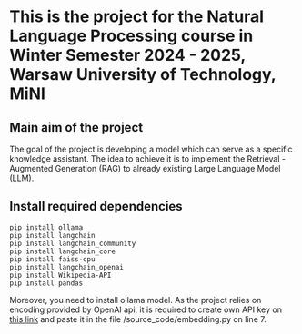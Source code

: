 # This is the project for the Natural Language Processing course in Winter Semester 2024 - 2025, Warsaw University of Technology, MiNI

## Main aim of the project

The goal of the project is developing a model
which can serve as a specific knowledge assistant. The idea to achieve it is to implement
the Retrieval - Augmented Generation (RAG) to
already existing Large Language Model (LLM).

## Install required dependencies

```{Bash}
pip install ollama
pip install langchain
pip install langchain_community
pip install langchain_core
pip install faiss-cpu
pip install langchain_openai
pip install Wikipedia-API
pip install pandas
```

Moreover, you need to install ollama model.
As the project relies on encoding provided by OpenAI api, it is required to create own API key on [this link](https://platform.openai.com/api-keys) and paste it in the file /source_code/embedding.py on line 7.
